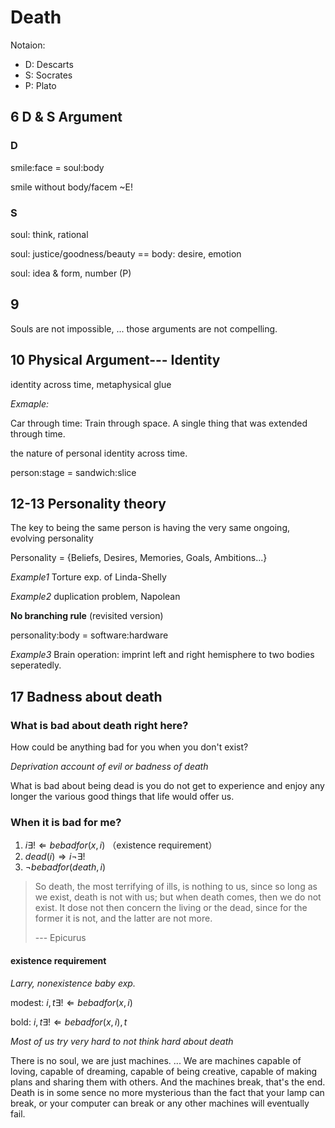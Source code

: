# Death

Notaion:

- D: Descarts
- S: Socrates
- P: Plato

## 6 D & S Argument

### D

smile:face = soul:body

smile without body/facem ~E!

### S

soul: think, rational

soul: justice/goodness/beauty == body: desire, emotion

soul: idea & form, number (P)



## 9

Souls are not impossible, ... those arguments are not compelling.



## 10 Physical Argument--- Identity

identity across time, metaphysical glue

*Exmaple:*

Car through time: Train through space. A single thing that was extended through time.



the nature of personal identity across time.



person:stage = sandwich:slice



## 12-13 Personality theory

The key to being the same person is having the very same ongoing, evolving personality

Personality = {Beliefs, Desires, Memories, Goals, Ambitions...}

*Example1* Torture exp. of Linda-Shelly

*Example2* duplication problem, Napolean

**No branching rule** (revisited version)



personality:body = software:hardware

*Example3* Brain operation: imprint left and right hemisphere to two bodies seperatedly.

## 17 Badness about death

### What is bad about death right here?



How could be anything bad for you when you don't exist?



*Deprivation account of evil or badness of death*

What is bad about being dead is you do not get to experience and enjoy any longer the various good things that life would offer us.



### When it is bad for me?



1. $i \exists !\Leftarrow bebadfor(x, i)$ （existence requirement）
2. $dead(i)\Rightarrow i \lnot \exists!$
3. $\lnot bebadfor(death,i)$



> So death, the most terrifying of ills, is nothing to us, since so long as we exist, death is not with us; but when death comes, then we do not exist. It dose not then concern the living or the dead, since for the former it is not, and the latter are not more.
>
> --- Epicurus

#### existence requirement

*Larry, nonexistence baby exp.*

modest: $i, t \exists ! \Leftarrow bebadfor(x, i)$

bold: $i,t \exists !\Leftarrow  bebadfor(x, i),t$





*Most of us try very hard to not think hard about death*



There is no soul, we are just machines. ... We are machines capable of loving, capable of dreaming, capable of being creative, capable of making plans and sharing them with others. And the machines break, that's the end. Death is in some sence no more mysterious than the fact that your lamp can break, or your computer can break or any other machines will eventually fail.